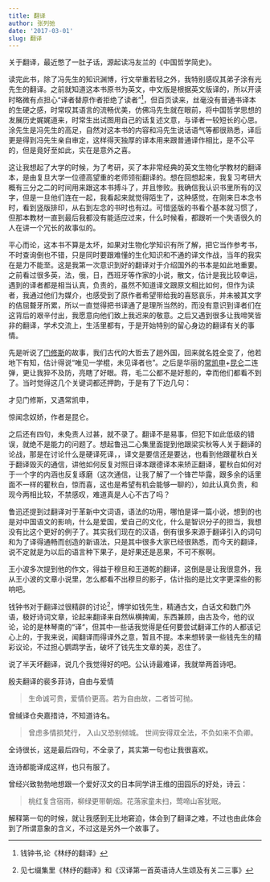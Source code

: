 ```yaml
---
title: 翻译
author: 张列弛
date: '2017-03-01'
slug: 翻译
---
```


关于翻译，最近憋了一肚子话，源起读冯友兰的《中国哲学简史》。

读完此书，除了冯先生的知识渊博，行文举重若轻之外，我特别感叹其弟子涂有光先生的翻译。之前就知道这本书原书为英文，中文版是根据英文版译的，所以开读时略微有点担心“译者替原作者拒绝了读者”[^1]，但百页读来，丝毫没有普通书译本的生硬之感，时常叹其语言的流畅优美，仿佛冯先生就在眼前，将中国哲学思想的发展历史娓娓道来，时常生出试图用自己的话复述文意，与译者一较短长的心思。涂先生是冯先生的高足，自然对这本书的内容和冯先生说话语气等都很熟悉，译后更是得到冯先生亲自审定，这样得天独厚的译本用来跟普通译作相比，是不公平的，但是竟好至如此，实在是意外之喜。

这让我想起了大学的时候，为了考研，买了本非常经典的英文生物化学教材的翻译本，是由复旦大学一位德高望重的老师领衔翻译的。想在回想起来，我复习考研大概有三分之二的时间用来跟这本书搏斗了，并且惨败。我确信我认识书里所有的汉字，但是一旦他们连在一起，我看起来就觉得陌生了，这种感觉，在刚来日本念书时，看到竖版排印，从右到左念的书时也有过。可惜竖版的书看个基本就习惯了，但那本教材一直到最后我都没有能适应过来，什么时候看，都跟听一个失语很久的人在讲一个冗长的故事似的。

平心而论，这本书不算是太坏，如果对生物化学知识有所了解，把它当作参考书，不时查询倒也不错，只是同时要跟难懂的生化知识和不通的译文作战，当年的我实在是力不能至。这是我第一次意识到好的翻译对于介绍国外的书本是如此地重要。之前看过很多英，法，俄，日，西班牙等作家的小说，散文，估计是我比较幸运，遇到的译者都是相当认真，负责的，虽然不知道译文跟原文相比如何，但作为读者，我通过他们为媒介，也感受到了原作者希望带给我的喜怒哀乐，并未被其文字的佶屈聱牙所累，所以一直觉得把书译通了是理所当然的，而没有意识到译者们在这背后的艰辛付出，我愿意向他们致上我迟来的敬意。之后又遇到很多让我啼笑皆非的翻译，学术交流上，生活里都有，于是开始特别的留心身边的翻译有关的事情。

先是听说了[门修斯](http://baike.baidu.com/link?url=h-qiETqPLqOz2GNH-o41iPiLuPNvb_fULS74PH-SUO6oYgQjBEtrxMz4QC1-r9pWb6d1bbUXfZ99b2PlQJlp08dnTlBAGO7_wZuWQZGnMZqp8TNm3lCvnng1sGQG_EI9)的故事，我们古代的大哲去了趟外国，回来就名姓全变了，他若地下有知，估计得说“唯见一学棍，未见译者也”。之后是华丽的[常凯申](http://baike.baidu.com/item/%E5%B8%B8%E5%87%AF%E7%94%B3)+[昆仑](www.chinanews.com/cul/2012/01-11/3598042.shtml)二连弹，更让我猝不及防，亮瞎了好眼。蒋，毛二公都不是好惹的，幸而他们都看不到了。当时觉得这几个关键词都还押韵，于是有了下边几句：

才见门修斯，又遇常凯申，

惊闻念奴娇，作者是昆仑。

之后还有四句，未免责人过甚，就不录了。翻译不是易事，但犯下如此低级的错误，就绝不是能力的问题了。想起鲁迅二心集里面提到他跟梁实秋等人关于翻译的论战，那是在讨论什么是硬译死译，，译文是要信还是要达，也看到他跟瞿秋白关于翻译毁灭的通信，讲他如何反复对照日译本跟德译本来矫正翻译，瞿秋白如何对于一个字的内涵也反复琢磨（这次通信，让我了解了一个锋芒毕露，跟多余的话里面不一样的瞿秋白，惊而喜，这也是希望有机会能够一聊的），如此认真负责，和现今两相比较，不禁感叹，难道真是人心不古了吗？

鲁迅还提到过翻译对于革新中文词语，语法的功用，哪怕是译一篇小说，想到的也是对中国语文的影响，什么是爱国，爱自己的文化，什么是智识分子的担当，我想没有比这个更好的例子了。其实我们现在的汉语，倒有很多来源于翻译引入的词句和为了译得通畅而创造的新语法，只是其中很多大家已经很熟悉，而今天的翻译，说不定就是为以后的语言种下果子，是好果还是恶果，不可不察啊。

王小波多次提到他的作文，得益于穆旦和王道乾的翻译，这倒是是让我很意外，我从王小波的文章小说里，怎么都看不出穆旦的影子，估计指的是比文字更深些的影响吧。

钱钟书对于翻译过很精辟的讨论[^2]，博学如钱先生，精通古文，白话文和数门外语，极好诗词文章，论起来翻译来自然纵横捭阖，东西兼顾，由古及今，他的议论，论的是林琴南的“译“，但其中一些话我觉得是任何要尝试翻译工作的人都该记心上的，于我来说，闻翻译而得译外之意，暂且不提。本来想转录一些钱先生的精彩议论，不过担心鹦鹉学舌，破坏了钱先生文章的美，忍住了。

说了半天坏翻译，说几个我觉得好的吧。公认诗最难译，我就举两首诗吧。

殷夫翻译的裴多菲诗，自由与爱情  

> 生命诚可贵，爱情价更高。若为自由故，二者皆可抛。

曾缄译仓央嘉措诗，不知道诗名。

> 曾虑多情损梵行， 入山又恐别倾城。 世间安得双全法，不负如来不负卿。 

全诗很长，这是最后四句，不全录了，其实第一句也让我很喜欢。

连诗都能译成这样，也只有服了。

曾经兴致勃勃地想跟一个爱好汉文的日本同学讲王维的田园乐的好处，诗云：

> 桃红复含宿雨，柳绿更带朝烟。花落家童未扫，莺啼山客犹眠。

解释第一句的时候，就让我感到无比地窘迫，体会到了翻译之难，不过也由此体会到了所谓意象的含义，不过这是另外一个故事了。


[^1]:钱钟书,论《林纾的翻译》
[^2]:见七缀集里《林纾的翻译》和《汉译第一首英语诗人生颂及有关二三事》









